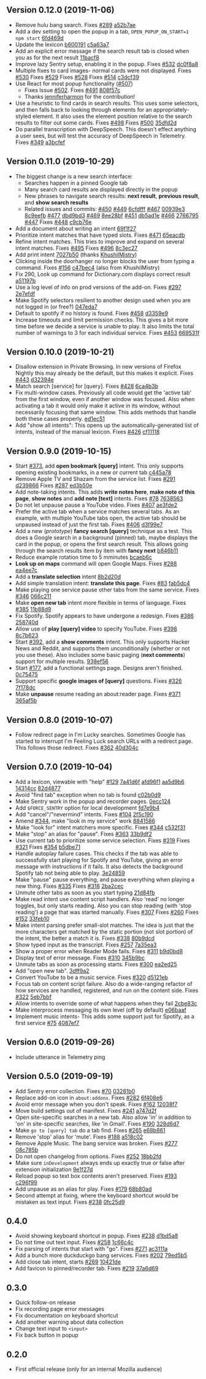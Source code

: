 ## Version 0.12.0 (2019-11-06)

- Remove hulu bang search. Fixes [#289](https://github.com/mozilla/firefox-voice/issues/289) [a52b7ae](https://github.com/mozilla/firefox-voice/commit/a52b7ae)
- Add a dev setting to open the popup in a tab, `OPEN_POPUP_ON_START=1 npm start` [6fd469d](https://github.com/mozilla/firefox-voice/commit/6fd469d)
- Update the lexicon [b600191](https://github.com/mozilla/firefox-voice/commit/b600191) [c5a63a7](https://github.com/mozilla/firefox-voice/commit/c5a63a7)
- Add an explicit error message if the search result tab is closed when you as for the next result [11bacf8](https://github.com/mozilla/firefox-voice/commit/11bacf8)
- Improve lazy Sentry setup, enabling it in the popup. Fixes [#532](https://github.com/mozilla/firefox-voice/issues/532) [dc0f8a8](https://github.com/mozilla/firefox-voice/commit/dc0f8a8)
- Multiple fixes to card images- normal cards were not displayed. Fixes [#530](https://github.com/mozilla/firefox-voice/issues/530) Fixes [#529](https://github.com/mozilla/firefox-voice/issues/529) Fixes [#528](https://github.com/mozilla/firefox-voice/issues/528) Fixes [#514](https://github.com/mozilla/firefox-voice/issues/514) [c3dcf39](https://github.com/mozilla/firefox-voice/commit/c3dcf39)
- Use React for most popup functionality ([#507](https://github.com/mozilla/firefox-voice/issues/507))
  - Fixes Issue [#502](https://github.com/mozilla/firefox-voice/issues/502). Fixes [#491](https://github.com/mozilla/firefox-voice/issues/491) [808f57c](https://github.com/mozilla/firefox-voice/commit/808f57c)
  - Thanks [jenniferharmon](https://github.com/jenniferharmon) for the contribution!
- Use a heuristic to find cards in search results. This uses some selectors, and then falls back to looking through elements for an appropriately-styled element. It also uses the element position relative to the search results to filter out some cards. Fixes [#498](https://github.com/mozilla/firefox-voice/issues/498) Fixes [#500](https://github.com/mozilla/firefox-voice/issues/500) [35dfd2d](https://github.com/mozilla/firefox-voice/commit/35dfd2d)
- Do parallel transcription with DeepSpeech. This doesn't effect anything a user sees, but will test the accuracy of DeepSpeech in Telemetry. Fixes [#349](https://github.com/mozilla/firefox-voice/issues/349) [a3bcfef](https://github.com/mozilla/firefox-voice/commit/a3bcfef)

## Version 0.11.0 (2019-10-29)

- The biggest change is a new search interface:
  - Searches happen in a pinned Google tab
  - Many search card results are displayed directly in the popup
  - New phrases to navigate search results: **next result**, **previous result**, and **show search results**
  - Related issues and commits: [#450](https://github.com/mozilla/firefox-voice/issues/450) [#449](https://github.com/mozilla/firefox-voice/issues/449) [6cfdfff](https://github.com/mozilla/firefox-voice/commit/6cfdfff) [#467](https://github.com/mozilla/firefox-voice/issues/467) [00939e3](https://github.com/mozilla/firefox-voice/commit/00939e3) [8c9eefb](https://github.com/mozilla/firefox-voice/commit/8c9eefb) [#477](https://github.com/mozilla/firefox-voice/issues/477) [dbd9bd3](https://github.com/mozilla/firefox-voice/commit/dbd9bd3) [#469](https://github.com/mozilla/firefox-voice/issues/469) [8ee28bf](https://github.com/mozilla/firefox-voice/commit/8ee28bf) [#451](https://github.com/mozilla/firefox-voice/issues/451) [db5ad1e](https://github.com/mozilla/firefox-voice/commit/db5ad1e) [#466](https://github.com/mozilla/firefox-voice/issues/466) [2766795](https://github.com/mozilla/firefox-voice/commit/2766795) [#447](https://github.com/mozilla/firefox-voice/issues/447) Fixes [#448](https://github.com/mozilla/firefox-voice/issues/448) [c9cb76e](https://github.com/mozilla/firefox-voice/commit/c9cb76e)
- Add a document about writing an intent [69f1f27](https://github.com/mozilla/firefox-voice/commit/69f1f27)
- Prioritize intent matches that have typed slots. Fixes [#471](https://github.com/mozilla/firefox-voice/issues/471) [65eacdb](https://github.com/mozilla/firefox-voice/commit/65eacdb)
- Refine intent matches. This tries to improve and expand on several intent matches. Fixes [#495](https://github.com/mozilla/firefox-voice/issues/495) Fixes [#496](https://github.com/mozilla/firefox-voice/issues/496) [8c3ec27](https://github.com/mozilla/firefox-voice/commit/8c3ec27)
- Add print intent [7027b50](https://github.com/mozilla/firefox-voice/commit/7027b50) (thanks [KhushilMistry](https://github.com/KhushilMistry))
- Clicking inside the doorhanger no longer blocks the user from typing a command. Fixes [#156](https://github.com/mozilla/firefox-voice/issues/156) [c47bec4](https://github.com/mozilla/firefox-voice/commit/c47bec4) (also from KhushilMistry)
- Fix 290, Look up command for Dictionary.com displays correct result [a51197b](https://github.com/mozilla/firefox-voice/commit/a51197b)
- Use a log level of info on prod versions of the add-on. Fixes [#297](https://github.com/mozilla/firefox-voice/issues/297) [2e7efdf](https://github.com/mozilla/firefox-voice/commit/2e7efdf)
- Make Spotify selectors resilient to another design used when you are not logged in (or free?) [047eda7](https://github.com/mozilla/firefox-voice/commit/047eda7)
- Default to spotify if no history is found. Fixes [#458](https://github.com/mozilla/firefox-voice/issues/458) [d3359e9](https://github.com/mozilla/firefox-voice/commit/d3359e9)
- Increase timeouts and limit permission checks. This gives a bit more time before we decide a service is unable to play. It also limits the total number of warnings to 3 for each individual service. Fixes [#453](https://github.com/mozilla/firefox-voice/issues/453) [669531f](https://github.com/mozilla/firefox-voice/commit/669531f)

## Version 0.10.0 (2019-10-21)

- Disallow extension in Private Browsing. In new versions of Firefox Nightly this may already be the default, but this makes it explicit. Fixes [#443](https://github.com/mozilla/firefox-voice/issues/443) [d32394e](https://github.com/mozilla/firefox-voice/commit/d32394e)
- Match search [service] for [query]. Fixes [#428](https://github.com/mozilla/firefox-voice/issues/428) [6ca4b3b](https://github.com/mozilla/firefox-voice/commit/6ca4b3b)
- Fix multi-window cases. Previously all code would get the 'active tab' from the first window, even if another window was focused. Also when activating a tab it would only make it active in its window, without necessarily focusing that same window. This adds methods that handle both these cases properly. [ed1ec51](https://github.com/mozilla/firefox-voice/commit/ed1ec51)
- Add "show all intents": This opens up the automatically-generated list of intents, instead of the manual lexicon. Fixes [#426](https://github.com/mozilla/firefox-voice/issues/426) [cf11118](https://github.com/mozilla/firefox-voice/commit/cf11118)

## Version 0.9.0 (2019-10-15)

- Start [#373](https://github.com/mozilla/firefox-voice/issues/373), add **open bookmark [query]** intent. This only supports opening existing bookmarks, in a new or current tab [c445a78](https://github.com/mozilla/firefox-voice/commit/c445a78)
- Remove Apple TV and Shazam from the service list. Fixes [#291](https://github.com/mozilla/firefox-voice/issues/291) [d239866](https://github.com/mozilla/firefox-voice/commit/d239866) Fixes [#287](https://github.com/mozilla/firefox-voice/issues/287) [ed3b50e](https://github.com/mozilla/firefox-voice/commit/ed3b50e)
- Add note-taking intents. This adds **write notes here**, **make note of this page**, **show notes** and **add note [text]** intents. Fixes [#78](https://github.com/mozilla/firefox-voice/issues/78) [7638563](https://github.com/mozilla/firefox-voice/commit/7638563)
- Do not let unpause pause a YouTube video. Fixes [#407](https://github.com/mozilla/firefox-voice/issues/407) [ae3fde2](https://github.com/mozilla/firefox-voice/commit/ae3fde2)
- Prefer the active tab when a service matches several tabs. As an example, with multiple YouTube tabs open, the active tab should be unpaused instead of just the first tab. Fixes [#406](https://github.com/mozilla/firefox-voice/issues/406) [d3f99e7](https://github.com/mozilla/firefox-voice/commit/d3f99e7)
- Add a new (_prototype_) **fancy search [query]** technique as a test. This does a Google search in a background (pinned) tab, maybe displays the card in the popup, or opens the first search result. This allows going through the search results item by item with **fancy next** [b846b11](https://github.com/mozilla/firefox-voice/commit/b846b11)
- Reduce example rotation time to 5 mminutes [bcaeb6c](https://github.com/mozilla/firefox-voice/commit/bcaeb6c)
- **Look up on maps** command will open Google Maps. Fixes [#288](https://github.com/mozilla/firefox-voice/issues/288) [ea4ee7c](https://github.com/mozilla/firefox-voice/commit/ea4ee7c)
- Add a **translate selection** intent [8b2d20d](https://github.com/mozilla/firefox-voice/commit/8b2d20d)
- Add simple translation intent: **translate this page**. Fixes [#83](https://github.com/mozilla/firefox-voice/issues/83) [fab5dc4](https://github.com/mozilla/firefox-voice/commit/fab5dc4)
- Make playing one service pause other tabs from the same service. Fixes [#346](https://github.com/mozilla/firefox-voice/issues/346) [066c211](https://github.com/mozilla/firefox-voice/commit/066c211)
- Make **open new tab** intent more flexible in terms of language. Fixes [#385](https://github.com/mozilla/firefox-voice/issues/385) [11b88d9](https://github.com/mozilla/firefox-voice/commit/11b88d9)
- Fix Spotify. Spotify appears to have undergone a redesign. Fixes [#386](https://github.com/mozilla/firefox-voice/issues/386) [258740d](https://github.com/mozilla/firefox-voice/commit/258740d)
- Allow use of **play [query] video** to specify YouTube. Fixes [#398](https://github.com/mozilla/firefox-voice/issues/398) [8c7b623](https://github.com/mozilla/firefox-voice/commit/8c7b623)
- Start [#392](https://github.com/mozilla/firefox-voice/issues/392), add a **show comments** intent. This only supports Hacker News and Reddit, and supports them unconditionally (whether or not you use these). Also includes some basic paging (**next comments**) support for multiple results. [938ef56](https://github.com/mozilla/firefox-voice/commit/938ef56)
- Start [#177](https://github.com/mozilla/firefox-voice/issues/177), add a functional settings page. Designs aren't finished. [0c75475](https://github.com/mozilla/firefox-voice/commit/0c75475)
- Support specific **google images of [query]** questions. Fixes [#326](https://github.com/mozilla/firefox-voice/issues/326) [7f178dc](https://github.com/mozilla/firefox-voice/commit/7f178dc)
- Make **unpause** resume reading an about:reader page. Fixes [#371](https://github.com/mozilla/firefox-voice/issues/371) [365af5b](https://github.com/mozilla/firefox-voice/commit/365af5b)

## Version 0.8.0 (2019-10-07)

- Follow redirect page in I'm Lucky searches. Sometimes Google has started to interrupt I'm Feeling Luck search URLs with a redirect page. This follows those redirect. Fixes [#362](https://github.com/mozilla/firefox-voice/issues/362) [40d304c](https://github.com/mozilla/firefox-voice/commit/40d304c)

## Version 0.7.0 (2019-10-04)

- Add a lexicon, viewable with "help" [#129](https://github.com/mozilla/firefox-voice/issues/129) [7a41d6f](https://github.com/mozilla/firefox-voice/commit/7a41d6f) [afd96f1](https://github.com/mozilla/firefox-voice/commit/afd96f1) [aa5d9b6](https://github.com/mozilla/firefox-voice/commit/aa5d9b6) [14314cc](https://github.com/mozilla/firefox-voice/commit/14314cc) [82d4877](https://github.com/mozilla/firefox-voice/commit/82d4877)
- Avoid "find tab" exception when no tab is found [c02b0d9](https://github.com/mozilla/firefox-voice/commit/c02b0d9)
- Make Sentry work in the popup and recorder pages. [0ecc124](https://github.com/mozilla/firefox-voice/commit/0ecc124)
- Add `$FORCE_SENTRY` option for local development [fd7e9b4](https://github.com/mozilla/firefox-voice/commit/fd7e9b4)
- Add "cancel"/"nevermind" intents. Fixes [#104](https://github.com/mozilla/firefox-voice/issues/104) [2f5c190](https://github.com/mozilla/firefox-voice/commit/2f5c190)
- Amend [#344](https://github.com/mozilla/firefox-voice/issues/344), make "look in my service" work [8841586](https://github.com/mozilla/firefox-voice/commit/8841586)
- Make "look for" intent matchers more specific. Fixes [#344](https://github.com/mozilla/firefox-voice/issues/344) [c532f31](https://github.com/mozilla/firefox-voice/commit/c532f31)
- Make "stop" an alias for "pause". Fixes [#363](https://github.com/mozilla/firefox-voice/issues/363) [33b9df2](https://github.com/mozilla/firefox-voice/commit/33b9df2)
- Use current tab to prioritize some service selection. Fixes [#319](https://github.com/mozilla/firefox-voice/issues/319) Fixes [#321](https://github.com/mozilla/firefox-voice/issues/321) Fixes [#354](https://github.com/mozilla/firefox-voice/issues/354) [b5dbe71](https://github.com/mozilla/firefox-voice/commit/b5dbe71)
- Handle autoplay failure cases. This checks if the tab was able to successfully start playing for Spotify and YouTube, giving an error message with instructions if it fails. It also detects the background Spotify tab not being able to play. [3e24859](https://github.com/mozilla/firefox-voice/commit/3e24859)
- Make "pause" pause everything, and pause everything when playing a new thing. Fixes [#335](https://github.com/mozilla/firefox-voice/issues/335) Fixes [#318](https://github.com/mozilla/firefox-voice/issues/318) [2ba2cec](https://github.com/mozilla/firefox-voice/commit/2ba2cec)
- Unmute other tabs as soon as you start typing [21d84fb](https://github.com/mozilla/firefox-voice/commit/21d84fb)
- Make read intent use content script handlers. Also 'read' no longer toggles, but only starts reading. Also you can stop reading (with 'stop reading') a page that was started manually. Fixes [#307](https://github.com/mozilla/firefox-voice/issues/307) Fixes [#260](https://github.com/mozilla/firefox-voice/issues/260) Fixes [#152](https://github.com/mozilla/firefox-voice/issues/152) [33feb10](https://github.com/mozilla/firefox-voice/commit/33feb10)
- Make intent parsing prefer small-slot matches. The idea is just that the more characters get matched by the static portion (not slot portion) of the intent, the better a match it is. Fixes [#338](https://github.com/mozilla/firefox-voice/issues/338) [80b9dcd](https://github.com/mozilla/firefox-voice/commit/80b9dcd)
- Show typed input as the transcript. Fixes [#257](https://github.com/mozilla/firefox-voice/issues/257) [7a35ea3](https://github.com/mozilla/firefox-voice/commit/7a35ea3)
- Show a proper error when Reader Mode fails. Fixes [#311](https://github.com/mozilla/firefox-voice/issues/311) [b9d0bd8](https://github.com/mozilla/firefox-voice/commit/b9d0bd8)
- Display text of error message. Fixes [#310](https://github.com/mozilla/firefox-voice/issues/310) [345b9bc](https://github.com/mozilla/firefox-voice/commit/345b9bc)
- Unmute tabs as soon as processing starts. Fixes [#300](https://github.com/mozilla/firefox-voice/issues/300) [ea2ed25](https://github.com/mozilla/firefox-voice/commit/ea2ed25)
- Add "open new tab". [3dff9a2](https://github.com/mozilla/firefox-voice/commit/3dff9a2)
- Convert YouTube to be a music service. Fixes [#320](https://github.com/mozilla/firefox-voice/issues/320) [d5121eb](https://github.com/mozilla/firefox-voice/commit/d5121eb)
- Focus tab on content script failure. Also do a wide-ranging refactor of how services are handled, registered, and run on the content side. Fixes [#322](https://github.com/mozilla/firefox-voice/issues/322) [5eb7bbf](https://github.com/mozilla/firefox-voice/commit/5eb7bbf)
- Allow intents to override some of what happens when they fail [2cbe83c](https://github.com/mozilla/firefox-voice/commit/2cbe83c)
- Make interprocess messaging its own level (off by default) [e06baaf](https://github.com/mozilla/firefox-voice/commit/e06baaf)
- Implement music intents- This adds some support just for Spotify, as a first service [#75](https://github.com/mozilla/firefox-voice/issues/75) [4087ef7](https://github.com/mozilla/firefox-voice/commit/4087ef7)

## Version 0.6.0 (2019-09-26)

- Include utterance in Telemetry ping

## Version 0.5.0 (2019-09-19)

- Add Sentry error collection. Fixes [#70](https://github.com/mozilla/firefox-voice/issues/70) [03281b0](https://github.com/mozilla/firefox-voice/commit/03281b0)
- Replace add-on icon in `about:addons`. Fixes [#282](https://github.com/mozilla/firefox-voice/issues/282) [6f408e6](https://github.com/mozilla/firefox-voice/commit/6f408e6)
- Avoid error message when you don't speak. Fixes [#162](https://github.com/mozilla/firefox-voice/issues/162) [12038f7](https://github.com/mozilla/firefox-voice/commit/12038f7)
- Move build settings out of manifest. Fixes [#241](https://github.com/mozilla/firefox-voice/issues/241) [a747d2f](https://github.com/mozilla/firefox-voice/commit/a747d2f)
- Open site-specific searches in a new tab. Also allow 'in' in addition to 'on' in site-specific searches, like 'in Gmail'. Fixes [#190](https://github.com/mozilla/firefox-voice/issues/190) [328d6d7](https://github.com/mozilla/firefox-voice/commit/328d6d7)
- Make `go to [query] tab` do a tab find. Fixes [#265](https://github.com/mozilla/firefox-voice/issues/265) [e68b861](https://github.com/mozilla/firefox-voice/commit/e68b861)
- Remove 'stop' alias for 'mute'. Fixes [#188](https://github.com/mozilla/firefox-voice/issues/188) [a518c02](https://github.com/mozilla/firefox-voice/commit/a518c02)
- Remove Apple Music. The bang service was broken. Fixes [#277](https://github.com/mozilla/firefox-voice/issues/277) [08c785b](https://github.com/mozilla/firefox-voice/commit/08c785b)
- Do not open changelog from options. Fixes [#252](https://github.com/mozilla/firefox-voice/issues/252) [18bb2fd](https://github.com/mozilla/firefox-voice/commit/18bb2fd)
- Make sure `inDevelopment` always ends up exactly true or false after extension initialization [9e1f27d](https://github.com/mozilla/firefox-voice/commit/9e1f27d)
- Reload popup so text box contents aren't preserved. Fixes [#193](https://github.com/mozilla/firefox-voice/issues/193) [c296f99](https://github.com/mozilla/firefox-voice/commit/c296f99)
- Add unpause as an alias for play. Fixes [#179](https://github.com/mozilla/firefox-voice/issues/179) [68b80ad](https://github.com/mozilla/firefox-voice/commit/68b80ad)
- Second attempt at fixing, where the keyboard shortcut would be mistaken as text input. Fixes [#238](https://github.com/mozilla/firefox-voice/issues/238) [0fc25d9](https://github.com/mozilla/firefox-voice/commit/0fc25d9)

## 0.4.0

- Avoid showing keyboard shortcut in popup. Fixes [#238](https://github.com/mozilla/firefox-voice/issues/238) [d1bd5a8](https://github.com/mozilla/firefox-voice/commit/d1bd5a8)
- Do not time out text input. Fixes [#258](https://github.com/mozilla/firefox-voice/issues/258) [1c66c4c](https://github.com/mozilla/firefox-voice/commit/1c66c4c)
- Fix parsing of intents that start with "go". Fixes [#271](https://github.com/mozilla/firefox-voice/issues/271) [ac3111a](https://github.com/mozilla/firefox-voice/commit/ac3111a)
- Add a bunch more duckduckgo bang services. Fixes [#202](https://github.com/mozilla/firefox-voice/issues/202) [79ed5b5](https://github.com/mozilla/firefox-voice/commit/79ed5b5)
- Add close tab intent, starts [#269](https://github.com/mozilla/firefox-voice/issues/269) [10421de](https://github.com/mozilla/firefox-voice/commit/10421de)
- Add favicon to pinned/recorder tab. Fixes [#219](https://github.com/mozilla/firefox-voice/issues/219) [37a6d69](https://github.com/mozilla/firefox-voice/commit/37a6d69)

## 0.3.0

- Quick follow-on release
- Fix recording page error messages
- Fix documentation on keyboard shortcut
- Add another warning about data collection
- Change text input to `<input>`
- Fix back button in popup

## 0.2.0

- First official release (only for an internal Mozilla audience)
